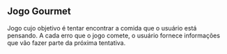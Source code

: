 <h2>Jogo Gourmet</h2>
Jogo cujo objetivo é tentar encontrar a comida que o usuário está pensando.
A cada erro que o jogo comete, o usuário fornece informações que vão fazer parte da próxima tentativa.
